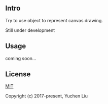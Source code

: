 ## Intro

Try to use object to represent canvas drawing.

Still under development

## Usage

coming soon...

## License

[MIT](http://opensource.org/licenses/MIT)

Copyright (c) 2017-present, Yuchen Liu